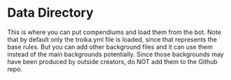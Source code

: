 # Data Directory

This is where you can put compendiums and load them from the bot. Note that by
default only the troika.yml file is loaded, since that represents the base
rules. But you can add other background files and it can use them instead of the
main backgrounds potentially. Since those backgrounds may have been produced by
outside creators, do NOT add them to the Github repo.
